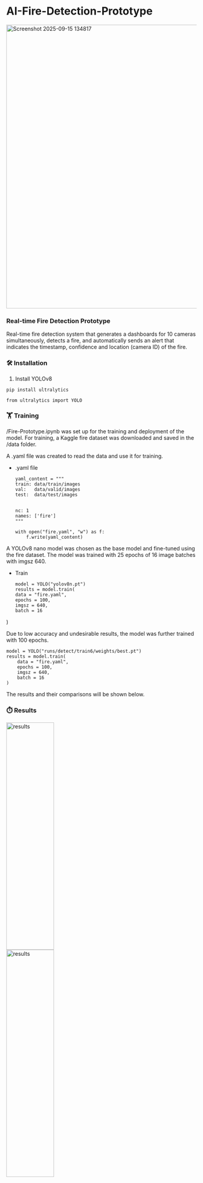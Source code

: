 # AI-Fire-Detection-Prototype


<img width="1274" height="749" alt="Screenshot 2025-09-15 134817" src="https://github.com/user-attachments/assets/61e2ac06-1deb-4df3-bdaf-7a6863e89cf0" />


### Real-time Fire Detection Prototype
Real-time fire detection system that generates a dashboards for 10 cameras simultaneously, detects a fire, and  automatically sends an alert that indicates the timestamp, confidence and location (camera ID) of the fire.


### 🛠️  Installation

1. Install YOLOv8
```
pip install ultralytics
```
```
from ultralytics import YOLO

```

### 🏋️ Training

/Fire-Prototype.ipynb was set up for the training and deployment of the model. For training, a Kaggle fire dataset was downloaded and saved in the /data folder.

A .yaml file was created to read the data and use it for training.

+ .yaml file
    ```
    yaml_content = """
    train: data/train/images
    val:   data/valid/images
    test:  data/test/images


    nc: 1
    names: ['fire']
    """
    ```
    ```
    with open("fire.yaml", "w") as f:
        f.write(yaml_content)
    ```

A  YOLOv8 nano model was chosen as the base model and  fine-tuned using the fire dataset. The model was trained with 25 epochs of 16 image batches with imgsz 640.

+ Train
    ```
    model = YOLO("yolov8n.pt")
    results = model.train(
    data = "fire.yaml",
    epochs = 100,
    imgsz = 640,
    batch = 16
)


Due to low accuracy and undesirable results, the model was further trained with 100 epochs.
```
model = YOLO("runs/detect/train6/weights/best.pt")
results = model.train(
    data = "fire.yaml",
    epochs = 100,
    imgsz = 640,
    batch = 16
)
```



The results and their comparisons will be shown below.


### ⏱️ Results


<p float="left">
<img width="50%" height="600" alt="results" title="25 epochs" src="https://github.com/user-attachments/assets/225af339-8be2-4f8a-8ab7-8e92e5750731" />

<img width="50%" height="600" alt="results" title= "100 epochs" src="https://github.com/user-attachments/assets/3d8da399-2fb8-4801-9fa1-2912377ca7f4" />
</p>


